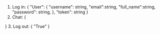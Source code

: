 1. Log in:
{
  "User": {
      "username": string,
      "email":string,
      "full_name":string,
      "password": string,
  },
  "token": string
}
2. Chat:
{
    
}
3. Log out: 
{
    "True"
}
